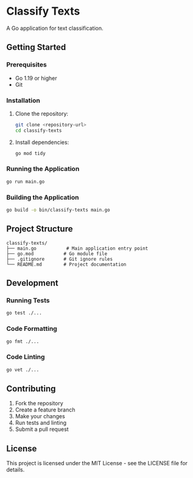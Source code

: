 # Classify Texts

A Go application for text classification.

## Getting Started

### Prerequisites

- Go 1.19 or higher
- Git

### Installation

1. Clone the repository:
   ```bash
   git clone <repository-url>
   cd classify-texts
   ```

2. Install dependencies:
   ```bash
   go mod tidy
   ```

### Running the Application

```bash
go run main.go
```

### Building the Application

```bash
go build -o bin/classify-texts main.go
```

## Project Structure

```
classify-texts/
├── main.go           # Main application entry point
├── go.mod           # Go module file
├── .gitignore       # Git ignore rules
└── README.md        # Project documentation
```

## Development

### Running Tests

```bash
go test ./...
```

### Code Formatting

```bash
go fmt ./...
```

### Code Linting

```bash
go vet ./...
```

## Contributing

1. Fork the repository
2. Create a feature branch
3. Make your changes
4. Run tests and linting
5. Submit a pull request

## License

This project is licensed under the MIT License - see the LICENSE file for details.

